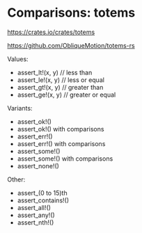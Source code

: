 # Comparisons: totems

https://crates.io/crates/totems

https://github.com/ObliqueMotion/totems-rs

Values:

* assert_lt!(x, y) // less than
* assert_le!(x, y) // less or equal
* assert_gt!(x, y) // greater than
* assert_ge!(x, y) // greater or equal

Variants:

* assert_ok!()
* assert_ok!() with comparisons
* assert_err!()
* assert_err!() with comparisons
* assert_some!()
* assert_some!() with comparisons
* assert_none!()

Other:

* assert_(0 to 15)th
* assert_contains!()
* assert_all!()
* assert_any!()
* assert_nth!()

